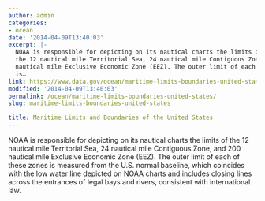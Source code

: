 ```yaml
---
author: admin
categories:
- ocean
date: '2014-04-09T13:40:03'
excerpt: |-
  NOAA is responsible for depicting on its nautical charts the limits of
  the 12 nautical mile Territorial Sea, 24 nautical mile Contiguous Zone, and 200
  nautical mile Exclusive Economic Zone (EEZ). The outer limit of each of these zones
  is…
link: https://www.data.gov/ocean/maritime-limits-boundaries-united-states/
modified: '2014-04-09T13:40:03'
permalink: /ocean/maritime-limits-boundaries-united-states/
slug: maritime-limits-boundaries-united-states

title: Maritime Limits and Boundaries of the United States
---
```


NOAA is responsible for depicting on its nautical charts the limits of the 12 nautical mile Territorial Sea, 24 nautical mile Contiguous Zone, and 200 nautical mile Exclusive Economic Zone (EEZ). The outer limit of each of these zones is measured from the U.S. normal baseline, which coincides with the low water line depicted on NOAA charts and includes closing lines across the entrances of legal bays and rivers, consistent with international law.
